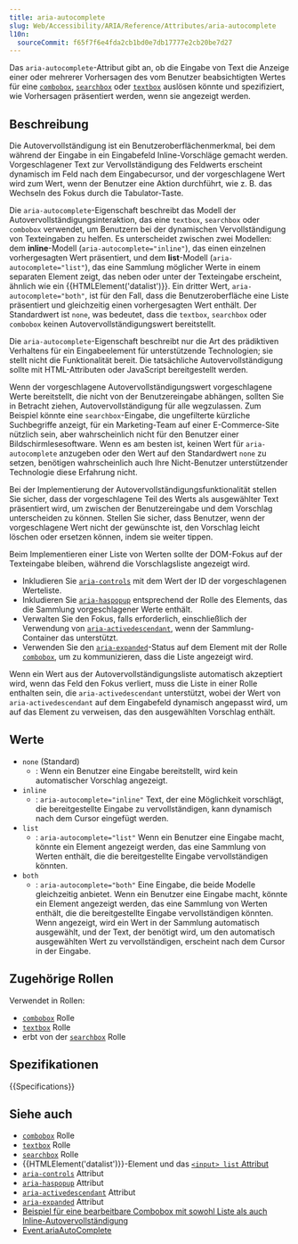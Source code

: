 ```yaml
---
title: aria-autocomplete
slug: Web/Accessibility/ARIA/Reference/Attributes/aria-autocomplete
l10n:
  sourceCommit: f65f7f6e4fda2cb1bd0e7db17777e2cb20be7d27
---
```


Das `aria-autocomplete`-Attribut gibt an, ob die Eingabe von Text die Anzeige einer oder mehrerer Vorhersagen des vom Benutzer beabsichtigten Wertes für eine [`combobox`](/de/docs/Web/Accessibility/ARIA/Reference/Roles/combobox_role), [`searchbox`](/de/docs/Web/Accessibility/ARIA/Reference/Roles/searchbox_role) oder [`textbox`](/de/docs/Web/Accessibility/ARIA/Reference/Roles/textbox_role) auslösen könnte und spezifiziert, wie Vorhersagen präsentiert werden, wenn sie angezeigt werden.

## Beschreibung

Die Autovervollständigung ist ein Benutzeroberflächenmerkmal, bei dem während der Eingabe in ein Eingabefeld Inline-Vorschläge gemacht werden. Vorgeschlagener Text zur Vervollständigung des Feldwerts erscheint dynamisch im Feld nach dem Eingabecursor, und der vorgeschlagene Wert wird zum Wert, wenn der Benutzer eine Aktion durchführt, wie z. B. das Wechseln des Fokus durch die Tabulator-Taste.

Die `aria-autocomplete`-Eigenschaft beschreibt das Modell der Autovervollständigungsinteraktion, das eine `textbox`, `searchbox` oder `combobox` verwendet, um Benutzern bei der dynamischen Vervollständigung von Texteingaben zu helfen. Es unterscheidet zwischen zwei Modellen: dem **inline**-Modell (`aria-autocomplete="inline"`), das einen einzelnen vorhergesagten Wert präsentiert, und dem **list**-Modell (`aria-autocomplete="list"`), das eine Sammlung möglicher Werte in einem separaten Element zeigt, das neben oder unter der Texteingabe erscheint, ähnlich wie ein {{HTMLElement('datalist')}}. Ein dritter Wert, `aria-autocomplete="both"`, ist für den Fall, dass die Benutzeroberfläche eine Liste präsentiert und gleichzeitig einen vorhergesagten Wert enthält. Der Standardwert ist `none`, was bedeutet, dass die `textbox`, `searchbox` oder `combobox` keinen Autovervollständigungswert bereitstellt.

Die `aria-autocomplete`-Eigenschaft beschreibt nur die Art des prädiktiven Verhaltens für ein Eingabeelement für unterstützende Technologien; sie stellt nicht die Funktionalität bereit. Die tatsächliche Autovervollständigung sollte mit HTML-Attributen oder JavaScript bereitgestellt werden.

Wenn der vorgeschlagene Autovervollständigungswert vorgeschlagene Werte bereitstellt, die nicht von der Benutzereingabe abhängen, sollten Sie in Betracht ziehen, Autovervollständigung für alle wegzulassen. Zum Beispiel könnte eine `searchbox`-Eingabe, die ungefilterte kürzliche Suchbegriffe anzeigt, für ein Marketing-Team auf einer E-Commerce-Site nützlich sein, aber wahrscheinlich nicht für den Benutzer einer Bildschirmlesesoftware. Wenn es am besten ist, keinen Wert für `aria-autocomplete` anzugeben oder den Wert auf den Standardwert `none` zu setzen, benötigen wahrscheinlich auch Ihre Nicht-Benutzer unterstützender Technologie diese Erfahrung nicht.

Bei der Implementierung der Autovervollständigungsfunktionalität stellen Sie sicher, dass der vorgeschlagene Teil des Werts als ausgewählter Text präsentiert wird, um zwischen der Benutzereingabe und dem Vorschlag unterscheiden zu können. Stellen Sie sicher, dass Benutzer, wenn der vorgeschlagene Wert nicht der gewünschte ist, den Vorschlag leicht löschen oder ersetzen können, indem sie weiter tippen.

Beim Implementieren einer Liste von Werten sollte der DOM-Fokus auf der Texteingabe bleiben, während die Vorschlagsliste angezeigt wird.

- Inkludieren Sie [`aria-controls`](/de/docs/Web/Accessibility/ARIA/Reference/Attributes/aria-controls) mit dem Wert der ID der vorgeschlagenen Werteliste.
- Inkludieren Sie [`aria-haspopup`](/de/docs/Web/Accessibility/ARIA/Reference/Attributes/aria-haspopup) entsprechend der Rolle des Elements, das die Sammlung vorgeschlagener Werte enthält.
- Verwalten Sie den Fokus, falls erforderlich, einschließlich der Verwendung von [`aria-activedescendant`](/de/docs/Web/Accessibility/ARIA/Reference/Attributes/aria-activedescendant), wenn der Sammlung-Container das unterstützt.
- Verwenden Sie den [`aria-expanded`](/de/docs/Web/Accessibility/ARIA/Reference/Attributes/aria-expanded)-Status auf dem Element mit der Rolle [`combobox`](/de/docs/Web/Accessibility/ARIA/Reference/Roles/combobox_role), um zu kommunizieren, dass die Liste angezeigt wird.

Wenn ein Wert aus der Autovervollständigungsliste automatisch akzeptiert wird, wenn das Feld den Fokus verliert, muss die Liste in einer Rolle enthalten sein, die `aria-activedescendant` unterstützt, wobei der Wert von `aria-activedescendant` auf dem Eingabefeld dynamisch angepasst wird, um auf das Element zu verweisen, das den ausgewählten Vorschlag enthält.

## Werte

- `none` (Standard)
  - : Wenn ein Benutzer eine Eingabe bereitstellt, wird kein automatischer Vorschlag angezeigt.
- `inline`
  - : `aria-autocomplete="inline"` Text, der eine Möglichkeit vorschlägt, die bereitgestellte Eingabe zu vervollständigen, kann dynamisch nach dem Cursor eingefügt werden.
- `list`
  - : `aria-autocomplete="list"` Wenn ein Benutzer eine Eingabe macht, könnte ein Element angezeigt werden, das eine Sammlung von Werten enthält, die die bereitgestellte Eingabe vervollständigen könnten.
- `both`
  - : `aria-autocomplete="both"` Eine Eingabe, die beide Modelle gleichzeitig anbietet. Wenn ein Benutzer eine Eingabe macht, könnte ein Element angezeigt werden, das eine Sammlung von Werten enthält, die die bereitgestellte Eingabe vervollständigen könnten. Wenn angezeigt, wird ein Wert in der Sammlung automatisch ausgewählt, und der Text, der benötigt wird, um den automatisch ausgewählten Wert zu vervollständigen, erscheint nach dem Cursor in der Eingabe.

## Zugehörige Rollen

Verwendet in Rollen:

- [`combobox`](/de/docs/Web/Accessibility/ARIA/Reference/Roles/combobox_role) Rolle
- [`textbox`](/de/docs/Web/Accessibility/ARIA/Reference/Roles/textbox_role) Rolle
- erbt von der [`searchbox`](/de/docs/Web/Accessibility/ARIA/Reference/Roles/searchbox_role) Rolle

## Spezifikationen

{{Specifications}}

## Siehe auch

- [`combobox`](/de/docs/Web/Accessibility/ARIA/Reference/Roles/combobox_role) Rolle
- [`textbox`](/de/docs/Web/Accessibility/ARIA/Reference/Roles/textbox_role) Rolle
- [`searchbox`](/de/docs/Web/Accessibility/ARIA/Reference/Roles/searchbox_role) Rolle
- {{HTMLElement('datalist')}}-Element und das [`<input> list` Attribut](/de/docs/Web/HTML/Element/input#list)
- [`aria-controls`](/de/docs/Web/Accessibility/ARIA/Reference/Attributes/aria-controls) Attribut
- [`aria-haspopup`](/de/docs/Web/Accessibility/ARIA/Reference/Attributes/aria-haspopup) Attribut
- [`aria-activedescendant`](/de/docs/Web/Accessibility/ARIA/Reference/Attributes/aria-activedescendant) Attribut
- [`aria-expanded`](/de/docs/Web/Accessibility/ARIA/Reference/Attributes/aria-expanded) Attribut
- [Beispiel für eine bearbeitbare Combobox mit sowohl Liste als auch Inline-Autovervollständigung](https://www.w3.org/TR/wai-aria-practices-1.2/examples/combobox/combobox-autocomplete-both.html)
- [Event.ariaAutoComplete](/de/docs/Web/API/Element/ariaAutoComplete)
